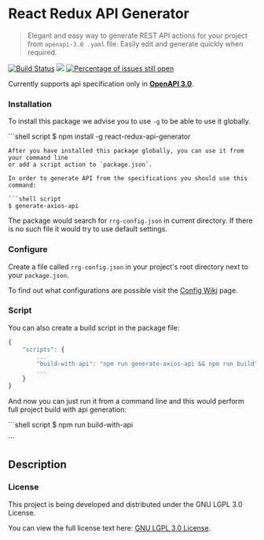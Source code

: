 # React Redux API Generator

> Elegant and easy way to generate REST API actions for your project from `openapi-3.0 .yaml` file. Easily edit and generate quickly when required.

[![Build Status](https://travis-ci.org/MarkusBansky/react-redux-generator.svg?branch=master)](https://travis-ci.org/MarkusBansky/react-redux-generator) ![](https://github.com/MarkusBansky/react-redux-generator/workflows/Node%20CI/badge.svg) [![Percentage of issues still open](http://isitmaintained.com/badge/open/MarkusBansky/react-redux-generator.svg)](http://isitmaintained.com/project/MarkusBansky/react-redux-generator)

Currently supports api specification only in [**OpenAPI 3.0**](https://github.com/OAI/OpenAPI-Specification/blob/master/versions/3.0.0.md).

### Installation

To install this package we advise you to use `-g` to be able to use it globally.

\`\`\`shell script $ npm install -g react-redux-api-generator

```text
After you have installed this package globally, you can use it from your command line
or add a script action to `package.json`. 

In order to generate API from the specifications you should use this command:

```shell script
$ generate-axios-api
```

The package would search for `rrg-config.json` in current directory. If there is no such file it would try to use default settings.

### Configure

Create a file called `rrg-config.json` in your project's root directory next to your `package.json`.

To find out what configurations are possible visit the [Config Wiki](https://github.com/MarkusBansky/react-redux-generator/wiki/Configuration-file) page.

### Script

You can also create a build script in the package file:

```javascript
{
    "scripts": {
        ...
        "build-with-api": "npm run generate-axios-api && npm run build"
        ...
    }
}
```

And now you can just run it from a command line and this would perform full project build with api generation:

\`\`\`shell script $ npm run build-with-api

\`\`\`

## Description

### License

This project is being developed and distributed under the GNU LGPL 3.0 License.

You can view the full license text here: [GNU LGPL 3.0 License](https://github.com/MarkusBansky/react-redux-generator/blob/master/LICENSE).

